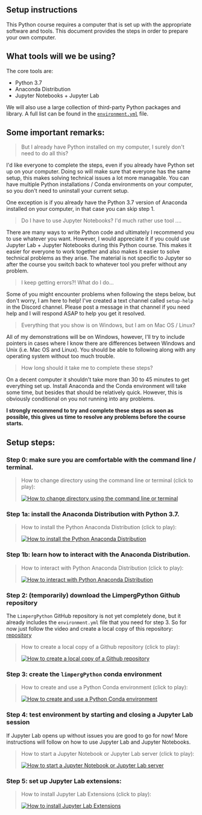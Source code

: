 ## Setup instructions

This Python course requires a computer that is set up with the appropriate software and tools. This document provides the steps in order to prepare your own computer. 

## What tools will we be using?

The core tools are:

* Python 3.7 
* Anaconda Distribution
* Jupyter Notebooks + Jupyter Lab

We will also use a large collection of third-party Python packages and library. A full list can be found in the [`environment.yml`](https://github.com/TiesdeKok/limperg_python/blob/master/environment.yml) file. 

## Some important remarks:

> But I already have Python installed on my computer, I surely don't need to do all this?

I'd like everyone to complete the steps, even if you already have Python set up on your computer. Doing so will make sure that everyone has the same setup, this makes solving technical issues a lot more managable. You can have multiple Python installations / Conda environments on your computer, so you don't need to uninstall your current setup. 

One exception is if you already have the Python 3.7 version of Anaconda installed on your computer, in that case you can skip step 1. 

> Do I have to use Jupyter Notebooks? I'd much rather use tool .... 

There are many ways to write Python code and ultimately I recommend you to use whatever you want. However, I would appreciate it if you could use Jupyter Lab + Jupyter Notebooks during this Python course. This makes it easier for everyone to work together and also makes it easier to solve technical problems as they arise. The material is not specific to Jupyter so after the course you switch back to whatever tool you prefer without any problem. 

> I keep getting errors?! What do I do... 

Some of you might encounter problems when following the steps below, but don't worry, I am here to help! I've created a text channel called `setup-help` in the Discord channel. Please post a message in that channel if you need help and I will respond ASAP to help you get it resolved. 

> Everything that you show is on Windows, but I am on Mac OS / Linux? 

All of my demonstrations will be on Windows, however, I'll try to include pointers in cases where I know there are differences between Windows and Unix (i.e. Mac OS and Linux). You should be able to following along with any operating system without too much trouble. 

> How long should it take me to complete these steps?

On a decent computer it shouldn't take more than 30 to 45 minutes to get everything set up. Install Anaconda and the Conda environment will take some time, but besides that should be relatively quick. However, this is obviously conditional on you not running into any problems. 

**I strongly recommend to try and complete these steps as soon as possible, this gives us time to resolve any problems before the course starts.**  

## Setup steps:

###  **Step 0:** make sure you are comfortable with the command line / terminal. 

> How to change directory using the command line or terminal (click to play):  
> 
> [![How to change directory using the command line or terminal](https://img.youtube.com/vi/1rUFqkRQkok/0.jpg)](https://www.youtube.com/watch?v=1rUFqkRQkok "How to change directory using the command line or terminal")

###  **Step 1a:** install the Anaconda Distribution with Python 3.7.

> How to install the Python Anaconda Distribution (click to play):  
> 
> [![How to install the Python Anaconda Distribution](https://img.youtube.com/vi/_hsPV5ZZoJo/0.jpg)](https://www.youtube.com/watch?v=_hsPV5ZZoJo "How to install the Python Anaconda Distribution")

###  **Step 1b:** learn how to interact with the Anaconda Distribution.

> How to interact with Python Anaconda Distribution (click to play):  
> 
> [![How to interact with Python Anaconda Distribution](https://img.youtube.com/vi/pu2vVRUUVao/0.jpg)](https://www.youtube.com/watch?v=pu2vVRUUVao "How to interact with Python Anaconda Distribution")

###  **Step 2:** (temporarily) download the LimpergPython Github repository

The `LimpergPython` GitHub repository is not yet completely done, but it already includes the `environment.yml` file that you need for step 3. So for now just follow the video and create a local copy of this repository: [repository](https://github.com/TiesdeKok/limperg_python)  

> How to create a local copy of a Github repository  (click to play):  
> 
> [![How to create a local copy of a Github repository](https://img.youtube.com/vi/lnAAw97hVk0/0.jpg)](https://www.youtube.com/watch?v=lnAAw97hVk0 "How to create a local copy of a Github repository")

###  **Step 3:** create the `limpergPython` conda environment

> How to create and use a Python Conda environment (click to play):  
> 
> [![How to create and use a Python Conda environment](https://img.youtube.com/vi/CsqHyPMDSnc/0.jpg)](https://www.youtube.com/watch?v=CsqHyPMDSnc "How to create and use a Python Conda environment")

### **Step 4:** test environment by starting and closing a Jupyter Lab session

If Jupyter Lab opens up without issues you are good to go for now! More instructions will follow on how to use Jupyter Lab and Jupyter Notebooks.

> How to start a Jupyter Notebook or Jupyter Lab server (click to play):  
> 
> [![How to start a Jupyter Notebook or Jupyter Lab server](https://img.youtube.com/vi/pHvIGIRhFM8/0.jpg)](https://www.youtube.com/watch?v=pHvIGIRhFM8 "How to start a Jupyter Notebook or Jupyter Lab server")

### **Step 5:** set up Jupyter Lab extensions:

> How to install Jupyter Lab Extensions (click to play):  
> 
> [![How to install Jupyter Lab Extensions](https://img.youtube.com/vi/6FMU8ivOKE8/0.jpg)](https://youtu.be/6FMU8ivOKE8 "How to install Jupyter Lab Extensions")


